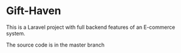 # Gift-Haven

This is a Laravel project with full backend features of an E-commerce system.

The source code is in the master branch
